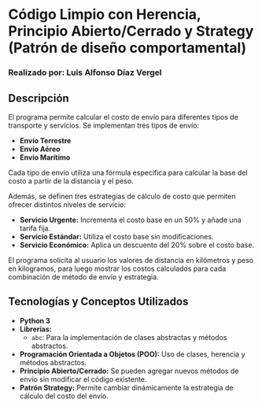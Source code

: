 # Código Limpio con Herencia, Principio Abierto/Cerrado y Strategy (Patrón de diseño comportamental)
### Realizado por: Luis Alfonso Díaz Vergel

## Descripción

El programa permite calcular el costo de envío para diferentes tipos de transporte y servicios. Se implementan tres tipos de envío:

- **Envío Terrestre**
- **Envío Aéreo**
- **Envío Marítimo**

Cada tipo de envío utiliza una fórmula específica para calcular la base del costo a partir de la distancia y el peso.

Además, se definen tres estrategias de cálculo de costo que permiten ofrecer distintos niveles de servicio:

- **Servicio Urgente:** Incrementa el costo base en un 50% y añade una tarifa fija.
- **Servicio Estándar:** Utiliza el costo base sin modificaciones.
- **Servicio Económico:** Aplica un descuento del 20% sobre el costo base.

El programa solicita al usuario los valores de distancia en kilómetros y peso en kilogramos, para luego mostrar los costos calculados para cada combinación de método de envío y estrategia.

## Tecnologías y Conceptos Utilizados

- **Python 3**
- **Librerías:**
  - `abc`: Para la implementación de clases abstractas y métodos abstractos.
- **Programación Orientada a Objetos (POO):** Uso de clases, herencia y métodos abstractos.
- **Principio Abierto/Cerrado:** Se pueden agregar nuevos métodos de envío sin modificar el código existente.
- **Patrón Strategy:** Permite cambiar dinámicamente la estrategia de cálculo del costo del envío.

